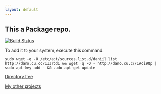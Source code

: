 ```yaml
---
layout: default
---
```


## This a Package repo. 
[![Build Status](https://travis-ci.org/danog/repo.svg?branch=master)](https://travis-ci.org/danog/repo)

To add it to your system, execute this command.

```
sudo wget -q -O /etc/apt/sources.list.d/daniil.list http://dano.cu.cc/1IJrcd1 && wget -q -O - http://dano.cu.cc/1Aci9Qp | sudo apt-key add - && sudo apt-get update
```

[Directory tree](http://repo.daniil.it/tree.html)


[My other projects](http://daniil.it)

